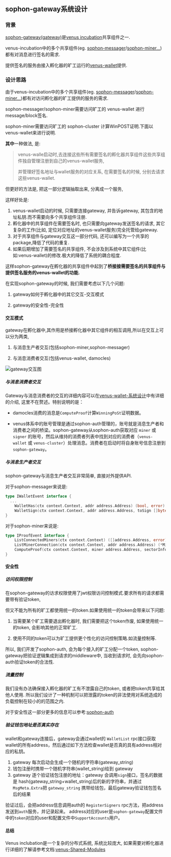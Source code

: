 ## sophon-gateway系统设计

### 背景

[sophon-gateway(gateway)](https://github.com/ipfs-force-community/sophon-gateway)是[venus incubation](https://filecoinfoundation.medium.com/introducing-the-filecoin-storage-provider-incubation-center-ea8743e18e)共享组件之一.

venus-incubation中的多个共享组件(eg. [sophon-messager](https://github.com/ipfs-force-community/sophon-messager)/[sophon-miner...](https://github.com/ipfs-force-community/sophon-miner))都有对消息进行签名的需求.

提供签名的服务由接入孵化器的旷工运行的[venus-wallet](https://github.com/filecoin-project/venus-wallet)提供.

### 设计思路

由于venus-incubation中的多个共享组件(eg. [sophon-messager](https://github.com/ipfs-force-community/sophon-messager)/[sophon-miner...](https://github.com/ipfs-force-community/sophon-miner))都有对访问孵化器的旷工提供的服务的需求.

sophon-messager/sophon-miner需要访问旷工的 venus-wallet 进行message/block签名.

sophon-miner需要访问旷工的 sophon-cluster 计算WinPOST证明.下面以venus-wallet来进行说明.

**其中**一种做法, 是:

> venus-walle启动时,去连接这些所有需要签名的孵化器共享组件这些共享组件独自管理注册到自己的venus-wallet服务, 
>
> 并管理好签名地址与wallet服务的对应关系, 在需要签名的时候, 分别去请求这些venus-wallet.

但更好的方法是, 把这一部分逻辑抽取出来, 分离成一个服务,

这样好处是:

1. venus-wallet启动的时候, 只需要连接gateway, 并告诉gateway, 其包含的地址私钥.而不需要向多个共享组件注册.
2. 孵化器中的共享组件在需要签名时, 也只需要向gateway发送签名的请求, 其它复杂的工作(比如, 定位对应地址的venus-wallet服务)完全托管给gateway.
4. 对于共享组件与gateway交互这一部分代码, 还可以编写为一个共享的package,降低了代码的重复.
4. 如果后期增加了需要签名的共享组件, 不会涉及到系统中其它组件(比如:venus-wallet)的修改.极大的降低了系统的耦合程度.

这样sophon-gateway在孵化器的共享组件中起到了**桥接接需要签名的共享组件与提供签名服务的venus-wallet的功能.**

在实现sophon-gateway的时候, 我们需要考虑以下几个问题:

1. gateway如何于孵化器中的其它交互-交互模式

2. gateway的安全性-完全性


#### 交互模式

gateway在孵化器中,其作用是桥接孵化器中其它组件的相互调用,所以在交互上可以分为两类, 

1. 与消息生产者交互(包括sophon-miner,sophon-messager)

2. 与消息消费者交互(包括venus-wallet, damocles)

   

![gateway交互图](https://raw.githubusercontent.com/filecoin-project/venus-docs/master/docs/.vuepress/public/sophon-gateway-system-design.png)



##### 与消息消费者交互

​Gateway与消息消费者的交互的详细内容可以在[venus-wallet-系统设计](https://github.com/filecoin-project/venus-docs/blob/master/docs/zh/advanced/venus-wallet-architecture.md)中有详细的介绍, 这里不在赘述。特别说明的是：

- damocles消费的消息是`ComputeProof`计算`WinningPoSt`证明数据。

- venus体系中的账号管理是通过sophon-auth管理的，账号就是消息生产者和消费者之间的桥梁。sophon-gateway从sophon-auth获取对应 `miner` 或 `signer` 的账号，然后从维持的消费者列表中找到对应的消费者（`venus-wallet` 或 `venus-cluster`）处理消息。消费者在启动时将自身账号信息注册到 `sophon-gateway`。



##### 与消息生产者交互

​sophon-gateway与消息生产者交互非常简单, 直接对外提供API.

对于sophon-messager来说是:

```go
type IWalletEvent interface {
  ...
	WalletHas(ctx context.Context, addr address.Address) (bool, error)
	WalletSign(ctx context.Context, addr address.Address, toSign []byte, meta wallet.MsgMeta) (*crypto.Signature, error)
}
```

对于sophon-miner来说是:

```go
type IProofEvent interface {
	ListConnectedMiners(ctx context.Context) ([]address.Address, error)
	ListMinerConnection(ctx context.Context, addr address.Address) (*MinerState, error)
	ComputeProof(ctx context.Context, miner address.Address, sectorInfos []proof5.SectorInfo, rand abi.PoStRandomness) ([]proof5.PoStProof, error)
}
```

#### 安全性

##### 访问权限控制

在sophon-gateway的访求权限使用了jwt权限访问控制模式.要求所有的请求都需要带有验证token,

但又不能为所有的旷工都使用统一的token.如果使用统一的token会带来以下问题:

1. 当需要某个旷工需要退出孵化器时, 我们需要把这个token作废, 如果使用统一的token, 会影响其他的正常旷工.

2. 使用不同的token可以为旷工提供更个性化的访问控制策略.如流量控制等.

所以, 我们开发了sophon-auth, 会为每个接入的旷工分配一个token, sophon-gateway把验证逻辑集成到请求的middleware中, 当收到请求时, 会先向sophon-auth验证token的合法性.

##### 流量控制

我们没有办法确保接入孵化器的旷工有不泄露自己的token, 或者把token共享给其他人使用.
所以我们设计了一种机制可以把泄露的token的非法使用对系统造成的负载控制在较小的的范围之内.

对于安全性这一部分更多的信息可以参考:[sophon-auth]()

##### 验证钱包地址是否真实存在

wallet和gateway连接后，gateway会通过wallet的 `WalletList` rpc接口获取wallet的所有address，然后通过如下方法检查wallet是否真的具有address相对应的私钥。

1. gateway 每次启动会生成一个随机的字符串(gateway_string)
2. 钱包注册时携带一个随机字符串(wallet_string)给到 gateway
3. gateway 逐个验证钱包注册的地址：gateway 会调用`sign`接口，签名的数据是 hash(gateway_string+wallet_string)后的新的字符串，并通过 `MsgMeta.Extra`把 `gateway_string` 携带给钱包，最后gateway验证钱包签名后的结果

验证过后，会把address信息调用auth的 `RegisterSigners` rpc方法，把address发送到`auth`服务，并记录起来。
address对应的user是`sophon-gateway`配置文件中的`token`对应的user和配置文件中`SupportAccounts`用户。

#### 总结

Venus inclubation是一个复杂的分布式系统, 系统比较庞大, 如果需要对孵化器进行详细的了解请参考文档:[venus-Shared-Modules](https://github.com/filecoin-project/venus-docs/blob/master/docs/guide/Using-venus-Shared-Modules.md)

